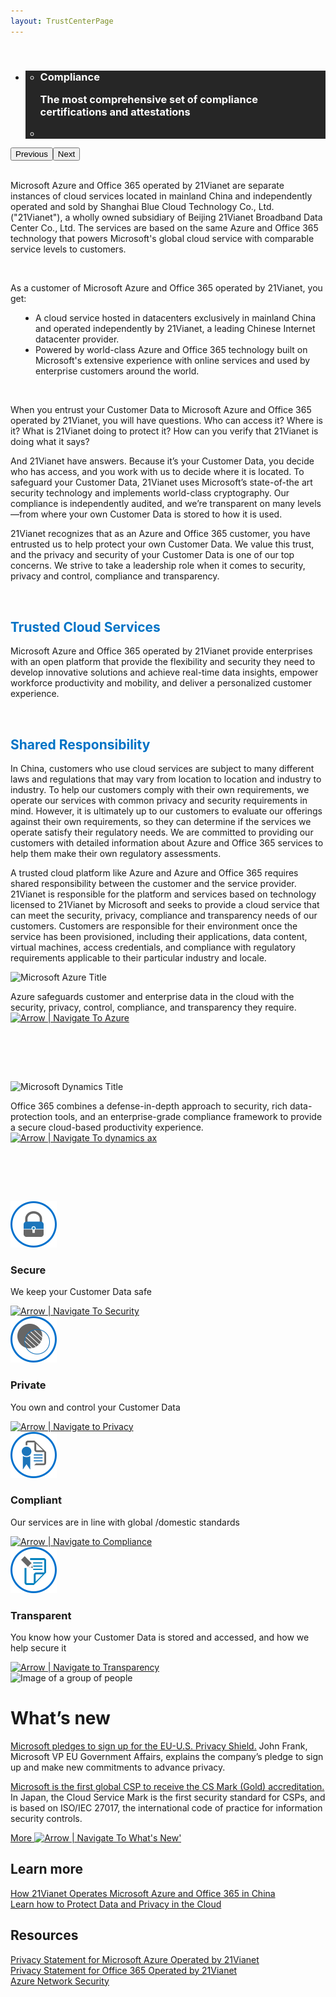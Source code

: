 ```yaml
---
layout: TrustCenterPage
---
```

<div class="row-fluid">
   <div class="span">
      <div>
         <div class="row-fluid wider hero grid-container" data-view4="1" data-view3="1" data-view2="1" data-view1="1" data-cols="1">
            <div class="span bp0-col-1-1 bp1-col-1-1 bp2-col-1-1 bp3-col-1-1">
               <br />
               <div bi:type="slideshow" class="slideshow slideshow-hero hero" xmlns:bi="urn:schemas-microsoft-com:mscom:bi">
                  <ul bi:type="list" class="slides">
                     <li id="slide-1" bi:index="0" selectBi="" style="display:none;">
                        <div class="heroitem light-foreground" bi:type="heroitem">
                           <div class="media" bi:parenttitle="t1">
                              <a href="https://www.microsoft.com/en-us/TrustCenter/STP/default.aspx" bi:track="False" bi:titleflag="t1" bi:index="1">
                                 <div data-picture="" data-alt="Service Trust Portal" data-disable-swap-below="">
                                    <div data-src="Images/MS_TrustCenter_Homepage_Header_STP_2.jpg"></div>
                                    <noscript></noscript>
                                 </div>
                              </a>
                           </div>
                           <div class="text" bi:type="cta">
                              <div class="text-container">
                                 <div class="box" style="background: rgba(0,0,0,.85); color: #FFFFFF;">
                                    <ul bi:type="list" class="headerCaption">
                                       <li class="box-title">
                                          <h3 class="box-title" bi:type="title" bi:title="t1" style="color: #FFFFFF;">
                                             Service Trust Portal
                                             <p>Access independent audit reports of our cloud services and security best practices</p>
                                          </h3>
                                       </li>
                                       <li class="box-actions box-description"><a target="_self" class="mscom-link" href=""></a></li>
                                    </ul>
                                 </div>
                              </div>
                           </div>
                        </div>
                     </li>
                     <li id="slide-2" bi:index="1" selectBi="">
                        <div class="heroitem light-foreground" bi:type="heroitem">
                           <div class="media" bi:parenttitle="t1">
                              <a href="../compliance/default-cn.html" bi:track="False" bi:titleflag="t1" bi:index="0">
                                 <div data-picture="" data-alt="Compliance" data-disable-swap-below="">
                                    <div data-src="Images/MS_TrustCenter_Homepage_Header_Compliance.jpg"></div>
                                    <noscript></noscript>
                                 </div>
                              </a>
                           </div>
                           <div class="text" bi:type="cta">
                              <div class="text-container">
                                 <div class="box" style="background: rgba(0,0,0,.85); color: #FFFFFF;">
                                    <ul bi:type="list" class="headerCaption">
                                       <li class="box-title">
                                          <h3 class="box-title" bi:type="title" bi:title="t1" style="color: #FFFFFF;">
                                             Compliance
                                             <p>The most comprehensive set of compliance certifications and attestations</p>
                                          </h3>
                                       </li>
                                       <li class="box-actions box-description"><a target="_self" class="mscom-link" href=""></a></li>
                                    </ul>
                                 </div>
                              </div>
                           </div>
                        </div>
                     </li>
                     <li id="slide-3" bi:index="2" selectBi="" style="display:none;">
                        <div class="heroitem light-foreground" bi:type="heroitem">
                           <div class="media" bi:parenttitle="t1">
                              <a href="../privacy/you-are-in-control-of-your-data-cn.html" bi:track="False" bi:titleflag="t1" bi:index="2">
                                 <div data-picture="" data-alt="Control over your data" data-disable-swap-below="">
                                    <div data-src="Images/MS_TrustCenter_Homepage_Header_Control.jpg"></div>
                                    <noscript></noscript>
                                 </div>
                              </a>
                           </div>
                           <div class="text" bi:type="cta">
                              <div class="text-container">
                                 <div class="box" style="background: rgba(0,0,0,.85); color: #FFFFFF;">
                                    <ul bi:type="list" class="headerCaption">
                                       <li class="box-title">
                                          <h3 class="box-title" bi:type="title" bi:title="t1" style="color: #FFFFFF;">
                                             Control over your data
                                             <p>You know where your data is stored and how it is used</p>
                                          </h3>
                                       </li>
                                       <li class="box-actions box-description"><a target="_self" class="mscom-link" href=""></a></li>
                                    </ul>
                                 </div>
                              </div>
                           </div>
                        </div>
                     </li>
                     <li id="slide-4" bi:index="3" selectBi="" style="display:none;">
                        <div class="heroitem light-foreground" bi:type="heroitem">
                           <div class="media" bi:parenttitle="t1">
                              <a href="../security/default-cn.html" bi:track="False" bi:titleflag="t1" bi:index="3">
                                 <div data-picture="" data-alt="Security" data-disable-swap-below="">
                                    <div data-src="Images/MS_TrustCenter_Homepage_Header_Security.jpg"></div>
                                    <noscript></noscript>
                                 </div>
                              </a>
                           </div>
                           <div class="text" bi:type="cta">
                              <div class="text-container">
                                 <div class="box" style="background: rgba(0,0,0,.85); color: #FFFFFF;">
                                    <ul bi:type="list" class="headerCaption">
                                       <li class="box-title">
                                          <h3 class="box-title" bi:type="title" bi:title="t1" style="color: #FFFFFF;">
                                             Security
                                             <p>We help keep your customer data secure with state-of-the-art technology</p>
                                          </h3>
                                       </li>
                                       <li class="box-actions box-description"><a target="_self" class="mscom-link" href=""></a></li>
                                    </ul>
                                 </div>
                              </div>
                           </div>
                        </div>
                     </li>
                  </ul>
                  <div class="navigation international" bi:track="false">
                     <div class="grid-container settop" data-title-text="Go To Slide "></div>
                  </div>
                  <div class="prev-next" bi:track="false"><button class="prev"><span class="icon-left" aria-hidden="true"></span><span class="screen-reader-text">Previous</span></button><button class="next"><span class="icon-right" aria-hidden="true"></span><span class="screen-reader-text">Next</span></button></div>
                  <div id="play-pause" class="play-pause" style="display:none">
                     <div class="pause"><button id="pauseButton" class="pause_button"><span class="icon-pause" aria-hidden="true"></span><span class="screen-reader-text">Pause</span></button></div>
                     <div class="play"><button id="playButton" class="play_button"><span class="icon-play" aria-hidden="true"></span><span class="screen-reader-text">Play</span></button></div>
                  </div>
               </div>
            </div>
         </div>
         <div class="row-fluid grid-container mscom-grid-container" data-view4="1" data-view3="1" data-view2="1" data-view1="1" data-cols="1">
            <div class="span bp0-col-1-1 bp1-col-1-1 bp2-col-1-1 bp3-col-1-1">
               <br />
               <p>Microsoft Azure and Office 365 operated by 21Vianet are separate instances of cloud services located in mainland China and independently operated and sold by Shanghai Blue Cloud Technology Co., Ltd. ("21Vianet"), a wholly owned subsidiary of Beijing 21Vianet Broadband Data Center Co., Ltd. The services are based on the same Azure and Office 365 technology that powers Microsoft's global cloud service with comparable service levels to customers. 
               </p>
               <br/>
               <p>As a customer of Microsoft Azure and Office 365 operated by 21Vianet, you get:</p>
               <ul style="padding-left:40px">
                    <li style="list-style-type:disc">A cloud service hosted in datacenters exclusively in mainland China and operated independently by 21Vianet, a leading Chinese Internet datacenter provider.</li>
                    <li style="list-style-type:disc">Powered by world-class Azure and Office 365 technology built on Microsoft's extensive experience with online services and used by enterprise customers around the world. </li>
               </ul>
               <br/>
               <p>When you entrust your Customer Data to Microsoft Azure and Office 365 operated by 21Vianet, you will have questions. Who can access it? Where is it? What is 21Vianet doing to protect it? How can you verify that 21Vianet is doing what it says?
               </p>
               <p>And 21Vianet have answers. Because it’s your Customer Data, you decide who has access, and you work with us to decide where it is located. To safeguard your Customer Data, 21Vianet uses Microsoft’s state-of-the art security technology and implements world-class cryptography. Our compliance is independently audited, and we’re transparent on many levels—from where your own Customer Data is stored to how it is used.</p>
               <p>21Vianet recognizes that as an Azure and Office 365 customer, you have entrusted us to help protect your own Customer Data. We value this trust, and the privacy and security of your Customer Data is one of our top concerns. We strive to take a leadership role when it comes to security,  privacy and control, compliance and transparency.</p>
               <br/>
               <p><h2 style="color:rgb(0,115,198)">Trusted Cloud Services</h2></p>
               <p>Microsoft Azure and Office 365 operated by 21Vianet provide enterprises with an open platform that provide the flexibility and security they need to develop innovative solutions and achieve real-time data insights, empower workforce productivity and mobility, and deliver a personalized customer experience. </p>
               <br />
               <p><h2 style="color:rgb(0,115,198)">Shared Responsibility</h2></p>
               <p>
                  In China, customers who use cloud services are subject to many different laws and regulations that may vary from location to location and industry to industry. To help our customers comply with their own requirements, we operate our services with common privacy and security requirements in mind. However, it is ultimately up to our customers to evaluate our offerings against their own requirements, so they can determine if the services we operate satisfy their regulatory needs. We are committed to providing our customers with detailed information about Azure and Office 365 services to help them make their own regulatory assessments. 
                </p>
                <p>
                A trusted cloud platform like Azure and Azure and Office 365 requires shared responsibility between the customer and the service provider. 21Vianet is responsible for the platform and services based on technology licensed to 21Vianet by Microsoft and seeks to provide a cloud service that can meet the security, privacy, compliance and transparency needs of our customers. Customers are responsible for their environment once the service has been provisioned, including their applications, data content, virtual machines, access credentials, and compliance with regulatory requirements applicable to their particular industry and locale.
                </p>
            </div>
         </div>
         <div class="row-fluid grid-container mscom-grid-container" id="Services" data-view4="4" data-view3="4" data-view2="2" data-view1="1" data-cols="4">
            <div class=" span bp0-col-1-1 bp1-col-2-1 bp2-col-4-1 bp3-col-4-1">
               <div class="image-wrapper"><img src="../Images/Microsoft_Azure _Logo_En.png" class="mscom-image title1Adjustment" alt="Microsoft Azure Title" width="300" height="23" /></div>
               <p>Azure safeguards customer and enterprise data in the cloud with the security, privacy, control, compliance, and transparency they require.
                  <a target="_self" class="mscom-link withArrow" href="https://www.microsoft.com/en-us/TrustCenter/CloudServices/Azure"><img src="https://c.s-microsoft.com/en-us/CMSImages/Arrow-nobg.png?version=4af37876-de78-d419-6f89-7890a74d4158" class="mscom-image" alt="Arrow | Navigate To Azure" width="21" height="19" /></a>
               </p>
            </div>
            <div class=" span bp0-col-1-1 bp1-col-2-1 bp2-col-4-1 bp3-col-4-1 bp0-clear" style="visibility: hidden;">
               <div class="image-wrapper"><img src="https://c.s-microsoft.com/en-us/CMSImages/Microsoft-Commercial-Support.png?version=c6b174ce-21e8-6a22-da22-b5b5dd523d39" class="mscom-image title3Adjustment adjusted" alt="Microsoft Commercial Support Title" width="199" height="45" /></div>
               <p>Tech expertise, accelerated support, and strategic advice
                  <a target="_self" class="mscom-link withArrow" href="https://www.microsoft.com/en-us/TrustCenter/CloudServices/Commercial-Support"><img src="https://c.s-microsoft.com/en-us/CMSImages/Arrow-nobg.png?version=4af37876-de78-d419-6f89-7890a74d4158" class="mscom-image" alt="Arrow | Navigate To commercial support" width="21" height="19" /></a>
               </p>
            </div>
            <div class=" span bp0-col-1-1 bp1-col-2-1 bp2-col-4-1 bp3-col-4-1 bp0-clear">
               <div class="image-wrapper"><img src="../Images/Office365_Logo_En.png" class="mscom-image title2Adjustment" alt="Microsoft Dynamics Title" width="300" height="22" /></div>
               <p>Office 365 combines a defense-in-depth approach to security, rich data-protection tools, and an enterprise-grade compliance framework to provide a secure cloud-based productivity experience. 
                  <a target="_self" class="mscom-link withArrow" href="https://www.microsoft.com/en-us/TrustCenter/CloudServices/Dynamics-AX"><img src="https://c.s-microsoft.com/en-us/CMSImages/Arrow-nobg.png?version=4af37876-de78-d419-6f89-7890a74d4158" class="mscom-image" alt="Arrow | Navigate To dynamics ax" width="21" height="19" /></a>
               </p>
            </div>
            <div class=" span bp0-col-1-1 bp1-col-2-1 bp2-col-4-1 bp3-col-4-1 bp0-clear bp1-clear" style="visibility: hidden;">
               <div class="image-wrapper"><img src="https://c.s-microsoft.com/en-us/CMSImages/MS_Dynamics_Logo_Blk_rgb.png?version=06e4eef9-aa86-64d0-5f85-b53520154354" class="mscom-image title2Adjustment" alt="Microsoft Dynamics Title" width="172" height="22" /></div>
               <p><strong>Dynamics CRM Online</strong> enables more secure customer engagement
                  <a target="_self" class="mscom-link withArrow" href="https://www.microsoft.com/en-us/TrustCenter/CloudServices/Dynamics"><img src="https://c.s-microsoft.com/en-us/CMSImages/Arrow-nobg.png?version=4af37876-de78-d419-6f89-7890a74d4158" class="mscom-image" alt="Arrow | Navigate To dynamics" width="21" height="19" /></a>
               </p>
            </div>
         </div>
         <div class="row-fluid grid-container mscom-grid-container" id="Services2" data-view4="4" data-view3="4" data-view2="2" data-view1="1" data-cols="4" style="display: none;">
            <div class=" span bp0-col-1-1 bp1-col-2-1 bp2-col-4-1 bp3-col-4-1 bp0-clear">
               <div class="image-wrapper"><img src="https://c.s-microsoft.com/en-us/CMSImages/MS-Intune-Title.jpg?version=4d332418-1c8e-e22a-a85a-988668fb5ff2" class="mscom-image title3Adjustment" alt="Microsoft Intune Title" width="150" height="23" /></div>
               <p>Manage Windows, Android, iOS, and OS X devices more securely
                  <a target="_self" class="mscom-link withArrow" href="https://www.microsoft.com/en-us/TrustCenter/CloudServices/Intune"><img src="https://c.s-microsoft.com/en-us/CMSImages/Arrow-nobg.png?version=4af37876-de78-d419-6f89-7890a74d4158" class="mscom-image" alt="Arrow | Navigate To intune" width="21" height="19" /></a>
               </p>
            </div>
            <div class=" span bp0-col-1-1 bp1-col-2-1 bp2-col-4-1 bp3-col-4-1">
               <div class="image-wrapper"><img src="https://c.s-microsoft.com/en-us/CMSImages/Ofc365_rgb_Orng166.png?version=8cb78da7-1559-29e2-f7cc-b4dd79f440b3" class="mscom-image title1Adjustment" alt="Office 365 Title" width="126" height="28" /></div>
               <p>Cloud-based productivity with greater security
                  <a target="_self" class="mscom-link withArrow" href="/en-us/TrustCenter/CloudServices/Office-365"><img src="https://c.s-microsoft.com/en-us/CMSImages/Arrow-nobg.png?version=4af37876-de78-d419-6f89-7890a74d4158" class="mscom-image" alt="Arrow | Navigate To office" width="21" height="19" /></a>
               </p>
            </div>
            <div class=" span bp0-col-1-1 bp1-col-2-1 bp2-col-4-1 bp3-col-4-1 bp0-clear">
               <div class="image-wrapper"><img src="https://c.s-microsoft.com/en-us/CMSImages/Microsoft-National-Clouds.png?version=a1011ea5-78e9-af15-e28a-b952098fb5a7" class="mscom-image title2Adjustment adjusted" alt="Microsoft National Clouds Title" width="199" height="45" /></div>
               <p>
                  Isolated clouds for China, Germany, and the US government
                  <a target="_self" class="mscom-link withArrow" href="https://www.microsoft.com/en-us/TrustCenter/CloudServices/NationalCloud"><img src="https://c.s-microsoft.com/en-us/CMSImages/Arrow-nobg.png?version=4af37876-de78-d419-6f89-7890a74d4158" class="mscom-image" alt="Arrow | Navigate To national clouds" width="21" height="19" /></a>
               </p>
            </div>
            <div class=" span bp0-col-1-1 bp1-col-2-1 bp2-col-4-1 bp3-col-4-1 bp0-clear bp1-clear">
               <div class="image-wrapper"><img src="https://c.s-microsoft.com/en-us/CMSImages/Power-BI.png?version=573fe466-cbdd-a280-d1fa-06598898830a" class="mscom-image title2Adjustment adjusted" alt="Power BI Title" width="199" height="45" /></div>
               <p>Data visualization and business intelligence cloud services
                  <a target="_self" class="mscom-link withArrow" href="https://www.microsoft.com/en-us/TrustCenter/CloudServices/Power-BI"><img src="https://c.s-microsoft.com/en-us/CMSImages/Arrow-nobg.png?version=4af37876-de78-d419-6f89-7890a74d4158" class="mscom-image" alt="Arrow | Navigate To power bi" width="21" height="19" /></a>
               </p>
            </div>
         </div>
         <div class="grayback">
            <div class="row-fluid grid-container mscom-grid-container features" data-view4="4" data-view3="4" data-view2="2" data-view1="1" data-cols="4">
               <div class=" span bp0-col-1-1 bp1-col-2-1 bp2-col-4-1 bp3-col-4-1">
                  <div class="row-fluid" data-view4="2" data-view3="2" data-view2="2" data-view1="1" data-cols="2">
                     <div class="span bp0-col-1-1 bp1-col-2-1 bp2-col-2-1 bp3-col-2-1 features-icon"><img src="Images/Security.png" class="mscom-image" alt="Image of Padlock | Security" width="74" height="74" /></div>
                     <div class="span bp0-col-1-1 bp1-col-2-1 bp2-col-2-1 bp3-col-2-1">
                        <h3>Secure</h3>
                        <p>We keep your Customer Data safe</p>
                        <a target="_self" class="mscom-link withArrow" href="https://www.microsoft.com/en-us/TrustCenter/Security/default.aspx"><img src="https://c.s-microsoft.com/en-us/CMSImages/Arrow-nobg.png?version=4af37876-de78-d419-6f89-7890a74d4158" class="mscom-image" alt="Arrow | Navigate To Security" width="21" height="19" /></a>
                     </div>
                  </div>
               </div>
               <div class="span bp0-col-1-1 bp1-col-2-1 bp2-col-4-1 bp3-col-4-1">
                  <div class="row-fluid" data-view4="2" data-view3="2" data-view2="2" data-view1="1" data-cols="2">
                     <div class="span bp0-col-1-1 bp1-col-2-1 bp2-col-2-1 bp3-col-2-1 features-icon"><img src="Images/Privacy.png" class="mscom-image" alt="Image of Eye | Privacy" width="74" height="74" /></div>
                     <div class="span bp0-col-1-1 bp1-col-2-1 bp2-col-2-1 bp3-col-2-1">
                        <h3>Private</h3>
                        <p>You own and control your Customer Data</p>
                        <a target="_self" class="mscom-link withArrow" href="https://www.microsoft.com/en-us/TrustCenter/Privacy/default.aspx"><img src="https://c.s-microsoft.com/en-us/CMSImages/Arrow-nobg.png?version=4af37876-de78-d419-6f89-7890a74d4158" class="mscom-image" alt="Arrow | Navigate to Privacy" width="21" height="19" /></a>
                     </div>
                  </div>
               </div>
               <div class="span bp0-col-1-1 bp1-col-2-1 bp2-col-4-1 bp3-col-4-1">
                  <div class="row-fluid" data-view4="2" data-view3="2" data-view2="2" data-view1="1" data-cols="2">
                     <div class="span bp0-col-1-1 bp1-col-2-1 bp2-col-2-1 bp3-col-2-1 features-icon"><img src="Images/Compliance.png" class="mscom-image" alt="Image of Checklist | Compliance" width="74" height="74" /></div>
                     <div class="span bp0-col-1-1 bp1-col-2-1 bp2-col-2-1 bp3-col-2-1">
                        <h3>Compliant</h3>
                        <p>Our services are in line with global /domestic standards</p>
                        <a target="_self" class="mscom-link withArrow" href="https://www.microsoft.com/en-us/TrustCenter/Compliance/default.aspx"><img src="https://c.s-microsoft.com/en-us/CMSImages/Arrow-nobg.png?version=4af37876-de78-d419-6f89-7890a74d4158" class="mscom-image" alt="Arrow | Navigate to Compliance" width="21" height="19" /></a>
                     </div>
                  </div>
               </div>
               <div class="span bp0-col-1-1 bp1-col-2-1 bp2-col-4-1 bp3-col-4-1">
                  <div class="row-fluid" data-view4="2" data-view3="2" data-view2="2" data-view1="1" data-cols="2">
                     <div class="span bp0-col-1-1 bp1-col-2-1 bp2-col-2-1 bp3-col-2-1 features-icon"><img src="Images/Transparency.png" class="mscom-image" alt="Image of Magnifying Glass | Transparency" width="74" height="74" /></div>
                     <div class="span bp0-col-1-1 bp1-col-2-1 bp2-col-2-1 bp3-col-2-1">
                        <h3>Transparent</h3>
                        <p>You know how your Customer Data is stored and accessed, and how we help secure it</p>
                        <a target="_self" class="mscom-link withArrow" href="https://www.microsoft.com/en-us/TrustCenter/Transparency/default.aspx"><img src="https://c.s-microsoft.com/en-us/CMSImages/Arrow-nobg.png?version=4af37876-de78-d419-6f89-7890a74d4158" class="mscom-image" alt="Arrow | Navigate to Transparency" width="21" height="19" /></a>
                     </div>
                  </div>
               </div>
            </div>
         </div>
         <div class="row-fluid whatsNew wider" data-view4="2" data-view3="2" data-view2="2" data-view1="1" data-cols="2">
            <div class="span bp0-col-1-1 bp1-col-2-1 bp2-col-2-1 bp3-col-2-1 left"><img src="https://c.s-microsoft.com/en-us/CMSImages/group-people.jpg?version=4e0749fd-a9c9-2546-0da3-09ea49878089" class="mscom-image" alt="Image of a group of people" width="507" height="266" /></div>
            <div class="span bp0-col-1-1 bp1-col-2-1 bp2-col-2-1 bp3-col-2-1 bp0-clear right">
               <h1>What’s new</h1>
               <p><a target="_blank" class="mscom-link" href="https://blogs.microsoft.com/eupolicy/2016/04/11/microsofts-commitments-including-dpa-cooperation-under-the-eu-u-s-privacy-shield/">Microsoft pledges to sign up for the EU-U.S. Privacy Shield.</a> John Frank, Microsoft VP EU Government Affairs, explains the company’s pledge to sign up and make new commitments
                  to advance privacy.
               </p>
               <p><a target="_blank" class="mscom-link" href="https://azure.microsoft.com/en-us/blog/microsoft-first-global-csp-to-receive-the-cloud-security-mark-gold-accreditation/">Microsoft is the first global CSP to receive the CS Mark (Gold) accreditation.</a> In Japan, the Cloud Service Mark is the first security standard for CSPs, and is based on ISO/IEC 27017,
                  the international code of practice for information security controls.
               </p>
               <a target="_self" class="mscom-link withArrowRight" href="https://www.microsoft.com/en-us/TrustCenter/Whats-New/default.aspx">More
               <img src="https://c.s-microsoft.com/en-us/CMSImages/Arrow_white.png?version=5c22924b-0b30-b9e9-3bea-41132bde0152" class="mscom-image" alt="Arrow | Navigate To What's New' " width="21" height="19" /></a>
            </div>
         </div>
         <div class="row-fluid grid-container mscom-grid-container" data-view4="2" data-view3="2" data-view2="2" data-view1="1" data-cols="2">
            <div class=" span bp0-col-1-1 bp1-col-2-1 bp2-col-2-1 bp3-col-2-1">
               <h2>Learn more</h2>
               <span class="withTail"><a target="_blank" class="mscom-link" href="https://wacnppe.blob.core.chinacloudapi.cn/marketing-resource/documents/Windows_Azure_and_Office_365_cloud_services_business_model_operated_by_21Vianet12.pdf">How 21Vianet Operates Microsoft Azure and Office 365 in China </a></span><br /><span class="withTail"><a target="_blank" class="mscom-link" href="https://wacnstorage.blob.core.chinacloudapi.cn/marketing-resource/documents/Protecting_Data_and_Privacy_in_the_Cloud_CN_final20160125.pdf">Learn how to Protect Data and Privacy in the Cloud</a>
            </div>
            <div class=" span bp0-col-1-1 bp1-col-2-1 bp2-col-2-1 bp3-col-2-1 bp0-clear">
               <h2>Resources</h2>
               <a target="_blank" class="mscom-link" href="https://www.azure.cn/support/legal/privacy-statement/">Privacy Statement for Microsoft Azure Operated by 21Vianet</a><br /><span class="withTail"><a target="_blank" class="mscom-link" href="http://www.21vbluecloud.com/office365/O365-Privacy/">Privacy Statement for Office 365 Operated by 21Vianet</a></span><br /><span class="withTail"><a target="_blank" class="mscom-link" href="https://wacnstorage.blob.core.chinacloudapi.cn/marketing-resource/documents/AzureNetworkSecurity_v3_Feb2015_CN_20151214.pdf">Azure Network Security</a></span><br />
            </div>
         </div>
      </div>
   </div>
</div>
